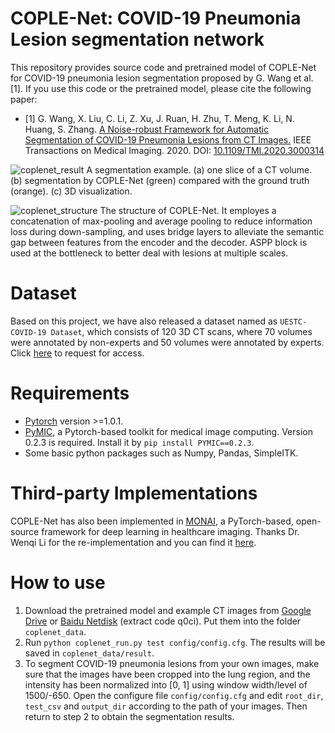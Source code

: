 # COPLE-Net: COVID-19 Pneumonia Lesion segmentation network
This repository provides source code and pretrained model of COPLE-Net for COVID-19 pneumonia lesion segmentation proposed by G. Wang et al.[1]. If you use this code or the pretrained model, please cite the following paper:

* [1] G. Wang, X. Liu, C. Li, Z. Xu, J. Ruan, H. Zhu, T. Meng, K. Li, N. Huang, S. Zhang. 
[A Noise-robust Framework for Automatic Segmentation of COVID-19 Pneumonia Lesions from CT Images.][tmi2020] IEEE Transactions on Medical Imaging. 2020. DOI: [10.1109/TMI.2020.3000314][tmi2020]

![coplenet_result](./pictures/coplenet_result.png)
A segmentation example. (a) one slice of a CT volume. (b) segmentation by COPLE-Net (green) compared with the ground truth (orange). (c) 3D visualization.

![coplenet_structure](./pictures/coplenet_structure.png)
The structure of COPLE-Net. It employes a concatenation of max-pooling and average pooling to reduce information loss during down-sampling, and uses bridge layers to alleviate the semantic gap between features from the encoder and the decoder. ASPP block is used at the bottleneck to better deal with lesions at multiple scales.

# Dataset
Based on this project, we have also released a dataset named as `UESTC-COVID-19 Dataset`, which consists of 120 3D CT scans, where 70 volumes were annotated by non-experts and 50 volumes were annotated by experts. Click [here][data_link] to request for access. 

# Requirements
* [Pytorch][torch_link] version >=1.0.1.
* [PyMIC][pymic_link], a Pytorch-based toolkit for medical image computing. Version 0.2.3 is required. Install it by `pip install PYMIC==0.2.3`.
* Some basic python packages such as Numpy, Pandas, SimpleITK.

[data_link]:http://faculty.uestc.edu.cn/HiLab/en/article/379152/list/index.htm
[tmi2020]:https://ieeexplore.ieee.org/document/9109297
[torch_link]:https://pytorch.org
[pymic_link]:https://github.com/HiLab-git/PyMIC

# Third-party Implementations
COPLE-Net has also been implemented in [MONAI][monai_link], a PyTorch-based, open-source framework for deep learning in healthcare imaging. Thanks Dr. Wenqi Li for the re-implementation and you can find it [here][monai_cople].

[monai_link]:https://github.com/Project-MONAI/MONAI
[monai_cople]:https://monai.io/research/coplenet-pneumonia-lesion-segmentation

# How to use
1. Download the pretrained model and example CT images from [Google Drive][google_link] or [Baidu Netdisk][baidu_link] (extract code q0ci). Put them into the folder `coplenet_data`.
2. Run `python coplenet_run.py test config/config.cfg`. The results will be saved in `coplenet_data/result`.
3. To segment COVID-19 pneumonia lesions from your own images, make sure that the images have been cropped into the lung region, and the intensity has been normalized into [0, 1] using window width/level of 1500/-650. Open the configure file `config/config.cfg` and edit `root_dir`, `test_csv` and `output_dir` according to the path of your images. Then return to step 2 to obtain the segmentation results.

[google_link]:https://drive.google.com/drive/folders/1K1jbrxWWhG_L7dh6yMyB4DtklBr-bhxH?usp=sharing
[baidu_link]:https://pan.baidu.com/s/1TSTSkORYNWsX94PxiQUfjw 


